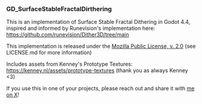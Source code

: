 ### GD_SurfaceStableFractalDirthering

This is an implementation of Surface Stable Fractal Dithering in Godot 4.4, inspired and informed by Runevision's implementation here: https://github.com/runevision/Dither3D/tree/main

This implementation is released under the [Mozilla Public License, v. 2.0](https://www.mozilla.org/en-US/MPL/2.0/) (see LICENSE.md for more information)

Includes assets from Kenney's Prototype Textures: https://kenney.nl/assets/prototype-textures (thank you as always Kenney <3)

If you use this in one of your projects, please reach out and share it with [me on X](https://x.com/InfernalWAVE_)!
